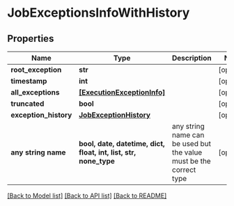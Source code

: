# JobExceptionsInfoWithHistory


## Properties
Name | Type | Description | Notes
------------ | ------------- | ------------- | -------------
**root_exception** | **str** |  | [optional] 
**timestamp** | **int** |  | [optional] 
**all_exceptions** | [**[ExecutionExceptionInfo]**](ExecutionExceptionInfo.md) |  | [optional] 
**truncated** | **bool** |  | [optional] 
**exception_history** | [**JobExceptionHistory**](JobExceptionHistory.md) |  | [optional] 
**any string name** | **bool, date, datetime, dict, float, int, list, str, none_type** | any string name can be used but the value must be the correct type | [optional]

[[Back to Model list]](../README.md#documentation-for-models) [[Back to API list]](../README.md#documentation-for-api-endpoints) [[Back to README]](../README.md)


